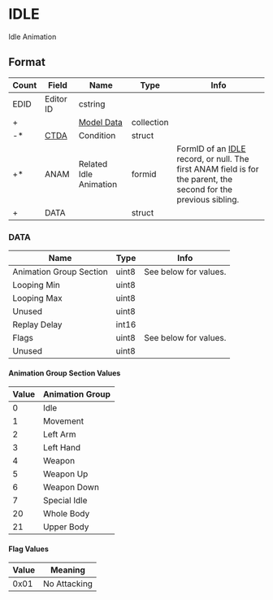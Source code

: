 IDLE
====

Idle Animation

## Format

Count | Field | Name | Type | Info
------|-------|------|------|-----
 | EDID | Editor ID | cstring |
+ | | [Model Data](Fields/Model.md) | collection |
-* | [CTDA](Fields/CTDA.md) | Condition | struct |
+* | ANAM | Related Idle Animation | formid | FormID of an [IDLE](IDLE.md) record, or null. The first ANAM field is for the parent, the second for the previous sibling.
+ | DATA | | struct |

### DATA

Name | Type | Info
-----|------|-----
Animation Group Section | uint8 | See below for values.
Looping Min | uint8 |
Looping Max | uint8 |
Unused | uint8 |
Replay Delay | int16 |
Flags | uint8 | See below for values.
Unused | uint8 |
 
#### Animation Group Section Values

Value | Animation Group
------|----------------
0 | Idle
1 | Movement
2 | Left Arm
3 | Left Hand
4 | Weapon
5 | Weapon Up
6 | Weapon Down
7 | Special Idle
20 | Whole Body
21 | Upper Body

#### Flag Values

Value | Meaning
------|--------
0x01 | No Attacking
